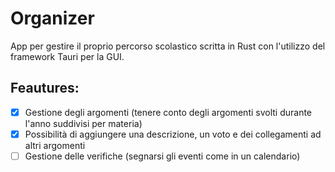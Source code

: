 # Organizer

App per gestire il proprio percorso scolastico scritta in Rust con l'utilizzo del framework Tauri per la GUI.

## Feautures:

- [X] Gestione degli argomenti (tenere conto degli argomenti svolti durante l'anno suddivisi per materia) 
- [X] Possibilità di aggiungere una descrizione, un voto e dei collegamenti ad altri argomenti
- [ ] Gestione delle verifiche (segnarsi gli eventi come in un calendario)
